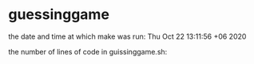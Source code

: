 # guessinggame
the date and time at which make was run: 
Thu Oct 22 13:11:56 +06 2020

the number of lines of code in guissinggame.sh: 
